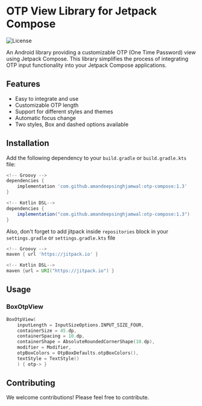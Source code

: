 # OTP View Library for Jetpack Compose

![License](https://img.shields.io/badge/license-MIT-blue.svg)

An Android library providing a customizable OTP (One Time Password) view using Jetpack Compose. This library simplifies the process of integrating OTP input functionality into your Jetpack Compose applications.

## Features

- Easy to integrate and use
- Customizable OTP length
- Support for different styles and themes
- Automatic focus change
- Two styles, Box and dashed options available 

## Installation

Add the following dependency to your `build.gradle` or `build.gradle.kts` file:

```groovy
<!-- Groovy -->
dependencies {
    implementation 'com.github.amandeepsinghjamwal:otp-compose:1.3'
}

<!-- Kotlin DSL-->
dependencies {
    implementation("com.github.amandeepsinghjamwal:otp-compose:1.3")
}
 ```

Also, don't forget to add jitpack inside `repositories` block in your `settings.gradle` or `settings.gradle.kts` file

```groovy
<!-- Groovy -->
maven { url 'https://jitpack.io' }

<!-- Kotlin DSL-->
maven {url = URI("https://jitpack.io") }
 ```

## Usage
### BoxOtpView
```kotlin
BoxOtpView(
    inputLength = InputSizeOptions.INPUT_SIZE_FOUR,
    containerSize = 45.dp,
    containerSpacing = 10.dp,
    containerShape = AbsoluteRoundedCornerShape(10.dp),
    modifier = Modifier,
    otpBoxColors = OtpBoxDefaults.otpBoxColors(),
    textStyle = TextStyle()
    ) { otp-> }
```

## Contributing
We welcome contributions! Please feel free to contribute.
